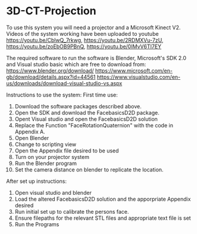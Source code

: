 # 3D-CT-Projection

To use this system you will need a projector and a Microsoft Kinect V2. Videos of the system working have been uploaded to youtube  https://youtu.be/CblwQ_7rkwg, https://youtu.be/2RDMXVu-7zU, https://youtu.be/zoEbOB9PBnQ, https://youtu.be/0IMvV6TI7EY

The required software to run the software is Blender, Microsoft's SDK 2.0 and Visual studio basic which are free to download from:
https://www.blender.org/download/
https://www.microsoft.com/en-gb/download/details.aspx?id=44561
https://www.visualstudio.com/en-us/downloads/download-visual-studio-vs.aspx

Instructions to use the system:
First time use:
1.  Download the software packages described above.
2.  Open the SDK and download the FacebasicsD2D package.
3.  Opent Visual studio and open the FacebasicsD2D solution
4.  Replace the Function "FaceRotationQuaternion" with the code in Appendix A.
5.  Open Blender
6.  Change to scripting view 
7.  Open the Appendix file desired to be used
8.  Turn on your projector system
9.  Run the Blender program 
10.  Set the camera distance on blender to replicate the location.

After set up instructions:
1. Open visual studio and blender
2. Load the altered FacebasicsD2D solution and the apporpriate Appendix desired
3. Run initial set up to calibrate the persons face.
4. Ensure filepaths for the relevant STL files and appropriate text file is set
5. Run the Programs
